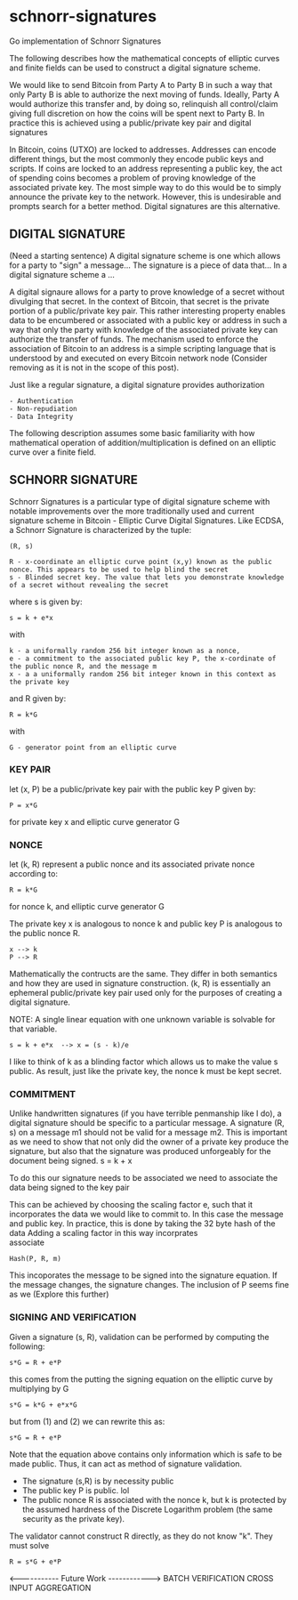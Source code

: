 # schnorr-signatures
Go implementation of Schnorr Signatures

The following describes how the mathematical concepts of elliptic curves and finite fields can be used to construct
a digital signature scheme.

We would like to send Bitcoin from Party A to Party B in such a way that only Party B is able to authorize the next moving of funds. Ideally, Party A would authorize this transfer and, by doing so, relinquish all control/claim giving full discretion on how the coins will be spent next to Party B. In practice this is achieved using a public/private key pair and digital signatures

In Bitcoin, coins (UTXO) are locked to addresses. Addresses can encode different things, but the most commonly they encode public keys and scripts. If coins are locked to an address representing a public key, the act of spending coins becomes a problem of proving knowledge of the associated private key. The most simple way to do this would be to simply announce the private key to the network. However, this is undesirable and prompts search for a better method. Digital signatures are this alternative.

## DIGITAL SIGNATURE

(Need a starting sentence)
A digital signature scheme is one which allows for a party to "sign" a message...
The signature is a piece of data that... 
In a digital signature scheme a ...

A digital signaure allows for a party to prove knowledge of a secret without divulging that secret. In the context of Bitcoin,
that secret is the private portion of a public/private key pair. This rather interesting property enables data to be encumbered or associated with a public key or address in such a way that only the party with knowledge of the associated private key can authorize the transfer of funds. The mechanism used to enforce the association of Bitcoin to an address is a simple scripting language that is understood by and executed on every Bitcoin network node (Consider removing as it is not in the scope of this post).

Just like a regular signature, a digital signature provides authorization

    - Authentication
    - Non-repudiation
    - Data Integrity 
    

The following description assumes some basic familiarity with how mathematical operation of addition/multiplication
is defined on an elliptic curve over a finite field.


## SCHNORR SIGNATURE

Schnorr Signatures is a particular type of digital signature scheme with notable improvements over the more traditionally
used and current signature scheme in Bitcoin - Elliptic Curve Digital Signatures. Like ECDSA, a Schnorr Signature is characterized by the tuple:

    (R, s)

    R - x-coordinate an elliptic curve point (x,y) known as the public nonce. This appears to be used to help blind the secret
    s - Blinded secret key. The value that lets you demonstrate knowledge of a secret without revealing the secret
    
where s is given by:

    s = k + e*x

with

    k - a uniformally random 256 bit integer known as a nonce,
    e - a commitment to the associated public key P, the x-cordinate of the public nonce R, and the message m
    x - a a uniformally random 256 bit integer known in this context as the private key

and R given by:

    R = k*G

with

    G - generator point from an elliptic curve


### KEY PAIR
let (x, P) be a public/private key pair with the public key P given by:

    P = x*G

for private key x and elliptic curve generator G

### NONCE
let (k, R) represent a public nonce and its associated private nonce according to:

    R = k*G

for nonce k, and elliptic curve generator G

The private key x is analogous to nonce k and public key P is analogous to the public nonce R.

    x --> k
    P --> R

Mathematically the contructs are the same. They differ in both semantics and how they are used in signature construction.
(k, R) is essentially an ephemeral public/private key pair used only for the purposes of creating a digital signature.

NOTE: A single linear equation with one unknown variable is solvable for that variable.


    s = k + e*x  --> x = (s - k)/e

I like to think of k as a blinding factor which allows us to make the value s public. As result, just like the private key,
the nonce k must be kept secret.

### COMMITMENT

Unlike handwritten signatures (if you have terrible penmanship like I do), a digital signature should be specific to a particular message. A signature (R, s) on a message m1 should not be valid for a message m2. This is important as we need to show that not only did the owner of a private key produce the signature, but also that the signature was produced unforgeably for the document being signed. 
 s = k + x



To do this our signature needs to be associated we need to associate the data being signed to the key pair

This can be achieved by choosing the scaling factor e, such that it incorporates the data we would like to commit to. In this case the message and public key. In practice, this is done by taking the 32 byte hash of the data
Adding a scaling factor in this way incorprates  
associate 

    Hash(P, R, m)

This incoporates the message to be signed into the signature equation. If the message changes, the signature changes.
The inclusion of P seems fine as we (Explore this further)

### SIGNING AND VERIFICATION

Given a signature (s, R), validation can be performed by computing the following:

    s*G = R + e*P

this comes from the putting the signing equation on the elliptic curve by multiplying by G

    s*G = k*G + e*x*G

but from (1) and (2) we can rewrite this as:

    s*G = R + e*P

Note that the equation above contains only information which is safe to be made public. Thus, it can act as method
of signature validation.

 - The signature (s,R) is by necessity public
 - The public key P is public. lol
 - The public nonce R is associated with the nonce k, but k is protected by the assumed hardness of the Discrete Logarithm problem (the same security as the private key).

The validator cannot construct R directly, as they do not know "k". They must solve

    R = s*G + e*P
    
    
<----------- Future Work ------------>
BATCH VERIFICATION
CROSS INPUT AGGREGATION
